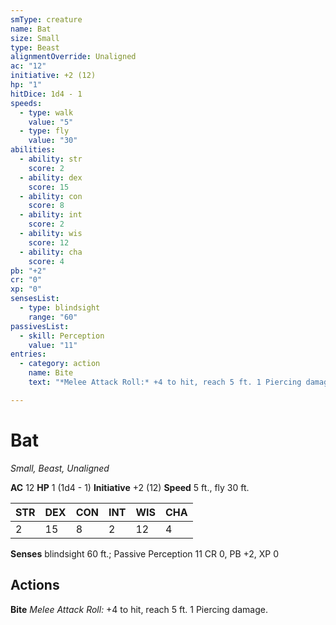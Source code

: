 ```yaml
---
smType: creature
name: Bat
size: Small
type: Beast
alignmentOverride: Unaligned
ac: "12"
initiative: +2 (12)
hp: "1"
hitDice: 1d4 - 1
speeds:
  - type: walk
    value: "5"
  - type: fly
    value: "30"
abilities:
  - ability: str
    score: 2
  - ability: dex
    score: 15
  - ability: con
    score: 8
  - ability: int
    score: 2
  - ability: wis
    score: 12
  - ability: cha
    score: 4
pb: "+2"
cr: "0"
xp: "0"
sensesList:
  - type: blindsight
    range: "60"
passivesList:
  - skill: Perception
    value: "11"
entries:
  - category: action
    name: Bite
    text: "*Melee Attack Roll:* +4 to hit, reach 5 ft. 1 Piercing damage."

---
```


# Bat
*Small, Beast, Unaligned*

**AC** 12
**HP** 1 (1d4 - 1)
**Initiative** +2 (12)
**Speed** 5 ft., fly 30 ft.

| STR | DEX | CON | INT | WIS | CHA |
| --- | --- | --- | --- | --- | --- |
| 2 | 15 | 8 | 2 | 12 | 4 |

**Senses** blindsight 60 ft.; Passive Perception 11
CR 0, PB +2, XP 0

## Actions

**Bite**
*Melee Attack Roll:* +4 to hit, reach 5 ft. 1 Piercing damage.
